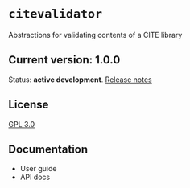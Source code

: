 # `citevalidator`

Abstractions for validating contents of a CITE library




## Current version:  1.0.0

Status:  **active development**. [Release notes](releases.md)

## License

[GPL 3.0](http://www.opensource.org/licenses/gpl-3.0.html)

## Documentation

- User guide
- API docs
